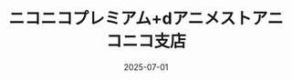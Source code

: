 ---
title: "ニコニコプレミアム+dアニメストアニコニコ支店"
date: 2025-07-01
amount: 1340
type: expense
category: "サブスク"
---